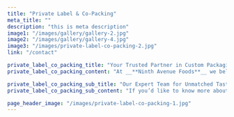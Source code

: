 ```yaml
---
title: "Private Label & Co-Packing"
meta_title: ""
description: "this is meta description"
image1: "/images/gallery/gallery-2.jpg"
image2: "/images/gallery/gallery-4.jpg"
image3: "/images/private-label-co-packing-2.jpg"
link: "/contact"

private_label_co_packing_title: "Your Trusted Partner in Custom Packaging"
private_label_co_packing_content: "At __**Ninth Avenue Foods**__ we believe that your products and our capabilities and experience is a winning combination!\n\nWe are proud to produce and package for reputable brands and private label vendors across the country as well as internationally."

private_label_co_packing_sub_title: "Our Expert Team for Unmatched Taste and Quality in Food Manufacturing"
private_label_co_packing_sub_content: "If you’d like to know more about our capabilities and offerings, please [__**contact us**__](/contact). Our expert team is committed to achieving the exact taste and quality that your customers love with a level of personal care and attention that is unmatched in the industry."

page_header_image: "/images/private-label-co-packing-1.jpg"
---
```

